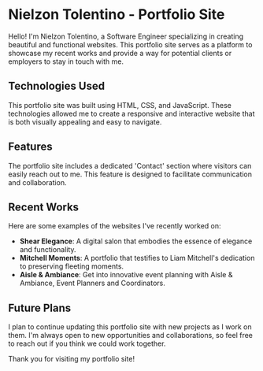 # Nielzon Tolentino - Portfolio Site

Hello! I'm Nielzon Tolentino, a Software Engineer specializing in creating beautiful and functional websites. This portfolio site serves as a platform to showcase my recent works and provide a way for potential clients or employers to stay in touch with me.

## Technologies Used

This portfolio site was built using HTML, CSS, and JavaScript. These technologies allowed me to create a responsive and interactive website that is both visually appealing and easy to navigate.

## Features

The portfolio site includes a dedicated 'Contact' section where visitors can easily reach out to me. This feature is designed to facilitate communication and collaboration.

## Recent Works

Here are some examples of the websites I've recently worked on:

* **Shear Elegance**:  A digital salon that embodies the essence of elegance and functionality.
* **Mitchell Moments**: A portfolio that testifies to Liam Mitchell's dedication to preserving fleeting moments.
* **Aisle & Ambiance**: Get into innovative event planning with Aisle & Ambiance, Event Planners and Coordinators.

## Future Plans

I plan to continue updating this portfolio site with new projects as I work on them. I'm always open to new opportunities and collaborations, so feel free to reach out if you think we could work together.

Thank you for visiting my portfolio site!
